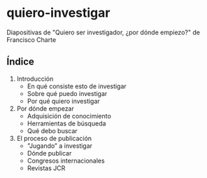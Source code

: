 # quiero-investigar
Diapositivas de "Quiero ser investigador, ¿por dónde empiezo?" de Francisco Charte

## Índice

1. Introducción
    * En qué consiste esto de investigar
    * Sobre qué puedo investigar
    * Por qué quiero investigar
2. Por dónde empezar
    * Adquisición de conocimiento
    * Herramientas de búsqueda
    * Qué debo buscar
3. El proceso de publicación
    * ”Jugando” a investigar
    * Dónde publicar
    * Congresos internacionales
    * Revistas JCR

